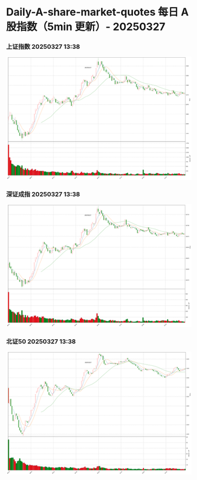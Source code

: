 
# Daily-A-share-market-quotes 每日 A 股指数（5min 更新）- 20250327

### 上证指数 20250327 13:38
![](./fig/2025/3/20250327-sh000001.png)

### 深证成指 20250327 13:38
![](./fig/2025/3/20250327-sz399001.png)

### 北证50 20250327 13:38
![](./fig/2025/3/20250327-bj899050.png)

